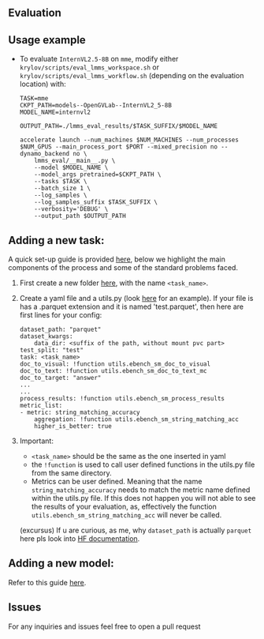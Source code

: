

## Evaluation

## Usage example
- To evaluate `InternVL2.5-8B` on `mme`, modify either `krylov/scripts/eval_lmms_workspace.sh` or `krylov/scripts/eval_lmms_workflow.sh` (depending on the evaluation location) with:
    ```
    TASK=mme
    CKPT_PATH=models--OpenGVLab--InternVL2_5-8B
    MODEL_NAME=internvl2

    OUTPUT_PATH=./lmms_eval_results/$TASK_SUFFIX/$MODEL_NAME

    accelerate launch --num_machines $NUM_MACHINES --num_processes $NUM_GPUS --main_process_port $PORT --mixed_precision no --dynamo_backend no \
        lmms_eval/__main__.py \
        --model $MODEL_NAME \
        --model_args pretrained=$CKPT_PATH \
        --tasks $TASK \
        --batch_size 1 \
        --log_samples \
        --log_samples_suffix $TASK_SUFFIX \
        --verbosity='DEBUG' \
        --output_path $OUTPUT_PATH
    ```

## Adding a new task:
A quick set-up guide is provided [here](docs/task_guide.md), below we highlight the main components of the process and some of the standard problems faced.
1. First create a new folder [here](lmms_eval/tasks), with the name `<task_name>`.
2. Create a yaml file and a utils.py (look [here](lmms_eval/tasks/ebench_sm) for an example). 
    If your file is has a .parquet extension and it is named 'test.parquet', then here are first lines for your config:
    ```
    dataset_path: "parquet"
    dataset_kwargs:
        data_dir: <suffix of the path, without mount pvc part>
    test_split: "test"
    task: <task_name>
    doc_to_visual: !function utils.ebench_sm_doc_to_visual
    doc_to_text: !function utils.ebench_sm_doc_to_text_mc
    doc_to_target: "answer"
    ...
    ...
    process_results: !function utils.ebench_sm_process_results
    metric_list:
    - metric: string_matching_accuracy
        aggregation: !function utils.ebench_sm_string_matching_acc
        higher_is_better: true
    ```
    
3. Important:
    - `<task_name>` should be the same as the one inserted in yaml
    - the `!function` is used to call user defined functions in the utils.py file from the same directory.
    - Metrics can be user defined. Meaning that the name `string_matching_accuracy` needs to match the metric name defined within the utils.py file. If this does not happen you will not able to see the results of your evaluation, as, effectively the function `utils.ebench_sm_string_matching_acc` will never be called. 

    (excursus) If u are curious, as me, why `dataset_path` is actually `parquet` here pls look into  [HF documentation](https://github.com/huggingface/datasets/blob/fb91fd3c9ea91a818681a777faf8d0c46f14c680/src/datasets/load.py#L1973).

## Adding a new model:
Refer to this guide [here](docs/model_guide.md).


## Issues
For any inquiries and issues feel free to open a pull request
